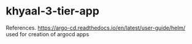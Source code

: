 # khyaal-3-tier-app

References.
https://argo-cd.readthedocs.io/en/latest/user-guide/helm/ used for creation of argocd apps 
